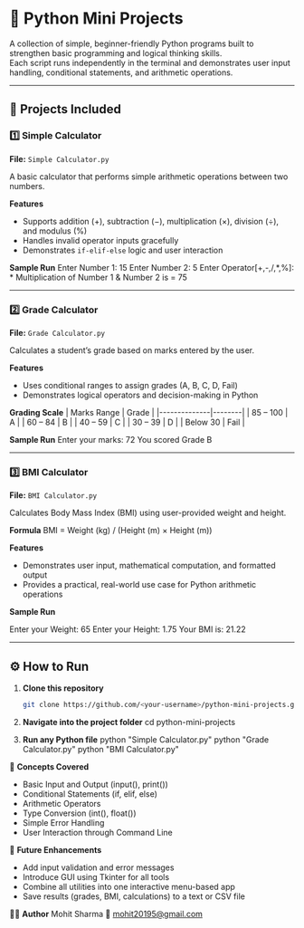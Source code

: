 # 🧮 Python Mini Projects

A collection of simple, beginner-friendly Python programs built to strengthen basic programming and logical thinking skills.  
Each script runs independently in the terminal and demonstrates user input handling, conditional statements, and arithmetic operations.

---

## 📘 Projects Included

### 1️⃣ Simple Calculator
**File:** `Simple Calculator.py`  

A basic calculator that performs simple arithmetic operations between two numbers.

**Features**
- Supports addition (+), subtraction (−), multiplication (×), division (÷), and modulus (%)
- Handles invalid operator inputs gracefully
- Demonstrates `if-elif-else` logic and user interaction

**Sample Run**
Enter Number 1: 15
Enter Number 2: 5
Enter Operator[+,-,/,*,%]: *
Multiplication of Number 1 & Number 2 is = 75

---

### 2️⃣ Grade Calculator
**File:** `Grade Calculator.py`  

Calculates a student’s grade based on marks entered by the user.

**Features**
- Uses conditional ranges to assign grades (A, B, C, D, Fail)
- Demonstrates logical operators and decision-making in Python

**Grading Scale**
| Marks Range | Grade |
|--------------|--------|
| 85 – 100 | A |
| 60 – 84 | B |
| 40 – 59 | C |
| 30 – 39 | D |
| Below 30 | Fail |

**Sample Run**
Enter your marks: 72
You scored Grade B

---

### 3️⃣ BMI Calculator
**File:** `BMI Calculator.py`  

Calculates Body Mass Index (BMI) using user-provided weight and height.

**Formula**
BMI = Weight (kg) / (Height (m) × Height (m))

**Features**
- Demonstrates user input, mathematical computation, and formatted output
- Provides a practical, real-world use case for Python arithmetic operations

**Sample Run**

Enter your Weight: 65
Enter your Height: 1.75
Your BMI is: 21.22


---

## ⚙️ How to Run

1. **Clone this repository**
   ```bash
   git clone https://github.com/<your-username>/python-mini-projects.git
   
2. **Navigate into the project folder**
    cd python-mini-projects

3. **Run any Python file**
   python "Simple Calculator.py"
   python "Grade Calculator.py"
   python "BMI Calculator.py"

🧠 **Concepts Covered**
- Basic Input and Output (input(), print())
- Conditional Statements (if, elif, else)
- Arithmetic Operators
- Type Conversion (int(), float())
- Simple Error Handling
- User Interaction through Command Line

🚀 **Future Enhancements**
- Add input validation and error messages
- Introduce GUI using Tkinter for all tools
- Combine all utilities into one interactive menu-based app
- Save results (grades, BMI, calculations) to a text or CSV file

👨‍💻 **Author**
Mohit Sharma
📧 mohit20195@gmail.com
